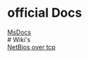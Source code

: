 # official Docs
<html><a href="https://technet.microsoft.com/en-us/library/cc940063.aspx">MsDocs</a></html><br>
# Wiki's <br>
<html><a href="https://en.wikipedia.org/wiki/NetBIOS_over_TCP/IP">NetBios over tcp</a></html> <br>
